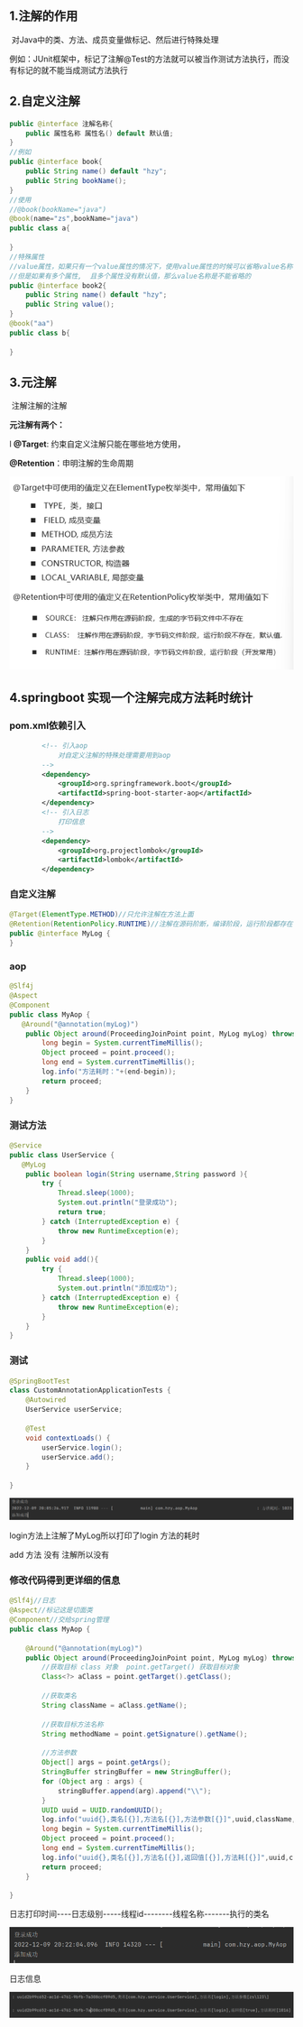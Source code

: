 ## 1.注解的作用

​	对Java中的类、方法、成员变量做标记、然后进行特殊处理

​	例如：JUnit框架中，标记了注解@Test的方法就可以被当作测试方法执行，而没有标记的就不能当成测试方法执行

## 2.自定义注解

```java
public @interface 注解名称{
    public 属性名称 属性名() default 默认值;
}
//例如
public @interface book{
    public String name() default "hzy";
    public String bookName();
}
//使用
//@book(bookName="java")
@book(name="zs",bookName="java")
public class a{
  
}
//特殊属性
//value属性，如果只有一个value属性的情况下，使用value属性的时候可以省略value名称不写!
//但是如果有多个属性,  且多个属性没有默认值，那么value名称是不能省略的
public @interface book2{
    public String name() default "hzy";
    public String value();
}
@book("aa")
public class b{
  
}
```

## 3.元注解

​	注解注解的注解

**元注解有两个：**

l **@Target**: 约束自定义注解只能在哪些地方使用，

 **@Retention**：申明注解的生命周期

![image-20221118223753748](assets/image-20221118223753748.png)

## 4.springboot 实现一个注解完成方法耗时统计

### pom.xml依赖引入

```xml
		<!-- 引入aop
 			对自定义注解的特殊处理需要用到aop
		-->
		<dependency>
            <groupId>org.springframework.boot</groupId>
            <artifactId>spring-boot-starter-aop</artifactId>
        </dependency>
		<!-- 引入日志
 			打印信息
		-->
        <dependency>
            <groupId>org.projectlombok</groupId>
            <artifactId>lombok</artifactId>
        </dependency>
```

### 自定义注解

```java
@Target(ElementType.METHOD)//只允许注解在方法上面
@Retention(RetentionPolicy.RUNTIME)//注解在源码阶断，编译阶段，运行阶段都存在
public @interface MyLog {
}
```

### aop

```java
@Slf4j
@Aspect
@Component
public class MyAop {
   @Around("@annotation(myLog)")
    public Object around(ProceedingJoinPoint point, MyLog myLog) throws Throwable {
        long begin = System.currentTimeMillis();
        Object proceed = point.proceed();
        long end = System.currentTimeMillis();
        log.info("方法耗时："+(end-begin));
        return proceed;
    }
}
```

### 测试方法

```java
@Service
public class UserService {
   @MyLog
    public boolean login(String username,String password ){
        try {
            Thread.sleep(1000);
            System.out.println("登录成功");
            return true;
        } catch (InterruptedException e) {
            throw new RuntimeException(e);
        }
    }
    public void add(){
        try {
            Thread.sleep(1000);
            System.out.println("添加成功");
        } catch (InterruptedException e) {
            throw new RuntimeException(e);
        }
    }
}
```

### 测试

```java
@SpringBootTest
class CustomAnnotationApplicationTests {
    @Autowired
    UserService userService;

    @Test
    void contextLoads() {
        userService.login();
        userService.add();
    }

}
```

![image-20221209200855761](assets/image-20221209200855761.png)

login方法上注解了MyLog所以打印了login 方法的耗时

add 方法 没有 注解所以没有



### 修改代码得到更详细的信息

```java
@Slf4j//日志
@Aspect//标记这是切面类
@Component//交给spring管理
public class MyAop {

    @Around("@annotation(myLog)")
    public Object around(ProceedingJoinPoint point, MyLog myLog) throws Throwable {
        //获取目标 class 对象  point.getTarget() 获取目标对象
        Class<?> aClass = point.getTarget().getClass();

        //获取类名
        String className = aClass.getName();

        //获取目标方法名称
        String methodName = point.getSignature().getName();

        //方法参数
        Object[] args = point.getArgs();
        StringBuffer stringBuffer = new StringBuffer();
        for (Object arg : args) {
            stringBuffer.append(arg).append("\\");
        }
        UUID uuid = UUID.randomUUID();
        log.info("uuid{},类名[{}],方法名[{}],方法参数[{}]",uuid,className,methodName,stringBuffer);
        long begin = System.currentTimeMillis();
        Object proceed = point.proceed();
        long end = System.currentTimeMillis();
        log.info("uuid{},类名[{}],方法名[{}],返回值[{}],方法耗[{}]",uuid,className,methodName,proceed,(end-begin));
        return proceed;
    }

}
```

日志打印时间----日志级别-----线程id--------线程名称-------执行的类名

![image-20221209202408245](assets/image-20221209202408245.png)

日志信息

![image-20221209202433510](assets/image-20221209202433510.png)